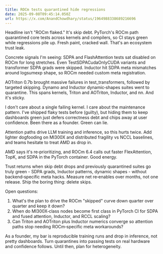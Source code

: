 ```yaml
---
title: ROCm tests quarantined hide regressions
date: 2025-09-08T09:45:14.050Z
url: https://x.com/AnandChowdhary/status/1964988338689216696
---
```


Headline isn't "ROCm flaked." It's skip debt. PyTorch's ROCm path quarantined core tests across kernels and compilers, so CI stays green while regressions pile up. Fresh paint, cracked wall. That's an ecosystem trust leak.  
  
Concrete signals I'm seeing: SDPA and FlashAttention tests sat disabled on ROCm for long stretches. Even TestSDPACudaOnlyCUDA variants and transformer SDPA grads were skipped. Inductor hit SDPA meta mismatches around logsumexp shape, so ROCm needed custom meta registration.  
  
AOTriton 0.7b brought massive failures in test\_transformers, followed by targeted skipping. Dynamo and Inductor dynamic‑shapes suites went to quarantine. This spans kernels, Triton and AOTriton, Inductor, and nn. And it's sticky.  
  
I don't care about a single failing kernel. I care about the maintenance pattern. I've shipped flaky tests before (guilty), but hiding them to keep dashboards green just defers correctness debt and chips away at user confidence. Been there as a founder. Green can lie.  
  
Attention paths drive LLM training and inference, so this hurts twice. Add lighter dogfooding on MI300X and distributed fragility vs NCCL baselines, and teams hesitate to treat AMD as drop in.  
  
AMD says it's re‑prioritizing, and ROCm 6.4 calls out faster FlexAttention, TopK, and SDPA in the PyTorch container. Good energy.  
  
Trust returns when skip debt drops and previously quarantined suites go truly green - SDPA grads, Inductor patterns, dynamic shapes - without backend‑specific meta hacks. Measure net re‑enables over months, not one release. Ship the boring thing: delete skips.  
  
Open questions:  
1) What's the plan to drive the ROCm "skipped" curve down quarter over quarter and keep it down?  
2) When do MI300X‑class nodes become first class in PyTorch CI for SDPA and fused attention, Inductor, and RCCL scaling?  
3) Can Triton and AOTriton plus Inductor numerics converge so attention paths stop needing ROCm‑specific meta workarounds?  
  
As a founder, my bar is reproducible training runs and drop in inference, not pretty dashboards. Turn quarantines into passing tests on real hardware and confidence follows. Until then, plan for heterogeneity.
